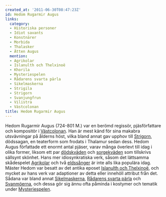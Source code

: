 ```yaml
---
created_at: '2011-06-30T08:47:23Z'
id: Hedom Rugarmir Augus
links:
  category:
  - Historiska personer
  - Idiot savants
  - Konstnärer
  - Morbida
  - Thalasker
  - Ätten Augus
  mention:
  - Agrikolar
  - Islanulth och Thelxinoë
  - Khorila
  - Mysteriespelen
  - Rådarens svarta pärla
  - Sikelmaskerna
  - Strigila
  - Strigorn
  - Svanjungfrun
  - Vilistra
  - Västcolonan
title: Hedom Rugarmir Augus
---
```


Hedom Rugarmir Augus (724-801 M.) var en berömd regissör, pjäsförfattare och kompositör i
[Västcolonan]. Han är mest känd för sina makabra utsvävningar på ålderns höst, vilka bland annat gav
upphov till [Strigorn], dödssagan, en teaterform som frodats i Thalamur sedan dess. Hedom Augus
författade ett enormt antal pjäser, varav många överlevt till idag i olika former, liksom ett par
[dödskväden] och [sorgekväden] som tillskrivs sällsynt skönhet. Hans mer idiosynkratiska verk, såsom
det lättsamma skådespelet [Agrikolar] och två [eldssånger] är inte alls lika populära idag. Mäster
Hedom var besatt av det antika eposet [Islanulth och Thelxinoë], och mycket av hans verk var
adaptioner av detta eller innehöll attribut från det. Sådana var bland annat [Sikelmaskerna],
[Rådarens svarta pärla] och [Svanmöerna], och dessa gör sig ännu ofta påminda i kostymer och tematik
under [Mysteriespelen].

  [Västcolonan]: Västcolonan
  [Strigorn]: Strigorn
  [dödskväden]: Strigila
  [sorgekväden]: Khorila
  [Agrikolar]: Agrikolar
  [eldssånger]: Vilistra
  [Islanulth och Thelxinoë]: Islanulth_och_Thelxinoë
  [Sikelmaskerna]: Sikelmaskerna
  [Rådarens svarta pärla]: Rådarens_svarta_pärla
  [Svanmöerna]: Svanjungfrun
  [Mysteriespelen]: Mysteriespelen